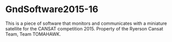 # GndSoftware2015-16
This is a piece of software that monitors and communicates with a miniature satellite for the CANSAT competition 2015. Property of the Ryerson Cansat Team, Team TOMAHAWK. 
